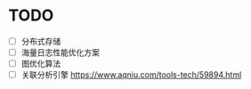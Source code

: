 # TODO

- [ ] 分布式存储
- [ ] 海量日志性能优化方案
- [ ] 图优化算法
- [ ] 关联分析引擎 https://www.aqniu.com/tools-tech/59894.html

